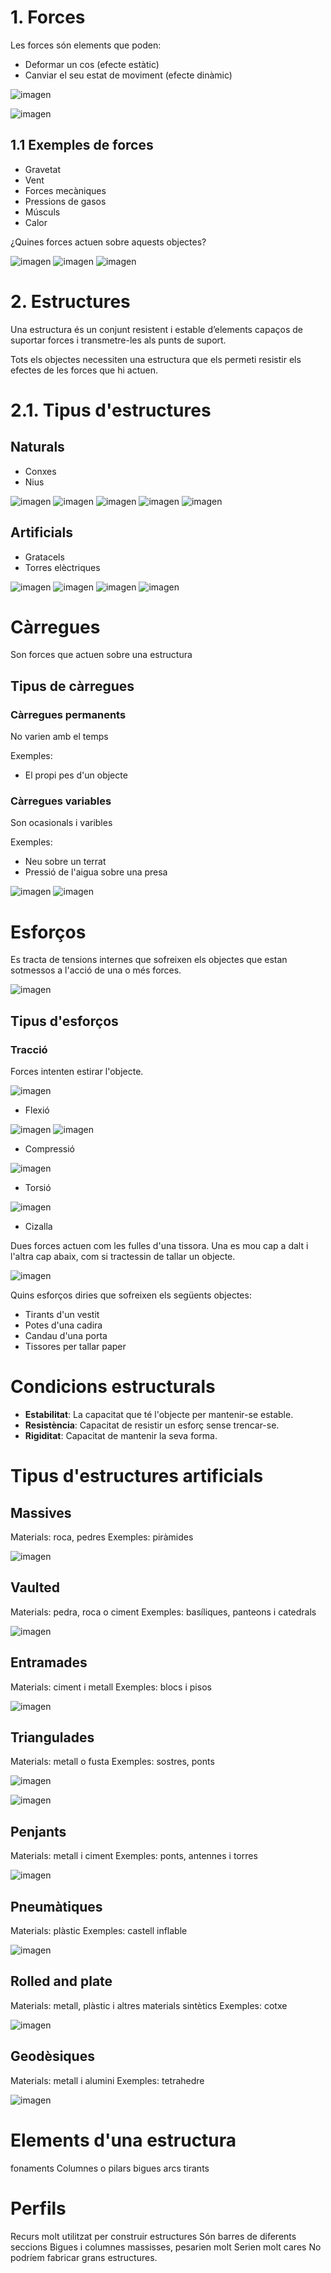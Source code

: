 # 1. Forces

Les forces són elements que poden:

- Deformar un cos (efecte estàtic)
- Canviar el seu estat de moviment (efecte dinàmic)

![imagen](img/2019-10-24-08-54-02.png)

![imagen](img/2019-10-24-08-54-07.png)

## 1.1 Exemples de forces

- Gravetat
- Vent
- Forces mecàniques
- Pressions de gasos
- Músculs
- Calor

¿Quines forces actuen sobre aquests objectes?

![imagen](img/2019-10-24-08-55-51.png)
![imagen](img/2019-10-24-09-07-00.png)
![imagen](img/2019-10-24-09-08-34.png)

# 2. Estructures

Una estructura és un conjunt resistent i estable d’elements capaços de suportar forces i transmetre-les als punts de suport.

Tots els objectes necessiten una estructura que els permeti resistir els efectes de les forces que hi actuen.

# 2.1. Tipus d'estructures

## Naturals

- Conxes
- Nius

![imagen](img/2019-10-24-08-43-42.png)
![imagen](img/2019-10-24-09-00-53.png)
![imagen](img/2019-10-24-09-00-59.png)
![imagen](img/2019-10-24-08-43-47.png)
![imagen](img/2019-10-24-09-04-11.png)

## Artificials

- Gratacels
- Torres elèctriques

![imagen](img/2019-10-24-08-43-54.png)
![imagen](img/2019-10-24-08-43-59.png)
![imagen](img/2019-10-24-09-01-12.png)
![imagen](img/2019-10-24-09-04-26.png)

# Càrregues

Son forces que actuen sobre una estructura

## Tipus de càrregues

### Càrregues permanents

No varien amb el temps

Exemples:

- El propi pes d'un objecte

### Càrregues variables

Son ocasionals i varibles

Exemples:

- Neu sobre un terrat
- Pressió de l'aigua sobre una presa

![imagen](img/2019-10-24-08-45-30.png)
![imagen](img/2019-10-24-09-07-51.png)

# Esforços

Es tracta de tensions internes que sofreixen els objectes que estan sotmessos a l'acció de una o més forces.

![imagen](img/2019-10-24-08-46-11.png)

## Tipus d'esforços

### Tracció

Forces intenten estirar l'objecte.

![imagen](img/2019-10-24-08-58-43.png)

- Flexió

![imagen](img/2019-10-24-08-46-34.png)
![imagen](img/2019-10-24-09-08-50.png)

- Compressió

![imagen](img/2019-10-24-08-46-43.png)
- Torsió

![imagen](img/2019-10-24-08-46-57.png)

- Cizalla

Dues forces actuen com les fulles d'una tissora. Una es mou cap a dalt i l'altra cap abaix, com si tractessin de tallar un objecte.

![imagen](img/2019-10-24-08-47-10.png)

Quins esforços diries que sofreixen els següents objectes:

- Tirants d'un vestit
- Potes d'una cadira
- Candau d'una porta
- Tissores per tallar paper

# Condicions estructurals

- **Estabilitat**: La capacitat que té l'objecte per mantenir-se estable.
- **Resistència**: Capacitat de resistir un esforç sense trencar-se.
- **Rigiditat**: Capacitat de mantenir la seva forma.

# Tipus d'estructures artificials

## Massives

Materials: roca, pedres
Exemples: piràmides

![imagen](img/2019-10-24-08-49-19.png)

## Vaulted

Materials: pedra, roca o ciment
Exemples: basíliques, panteons i catedrals

![imagen](img/2019-10-24-08-49-49.png)

## Entramades

Materials: ciment i metall
Exemples: blocs i pisos

![imagen](img/2019-10-24-08-50-16.png)

## Triangulades

Materials: metall o fusta
Exemples: sostres, ponts

![imagen](img/2019-10-24-08-50-43.png)

![imagen](img/2019-10-24-08-58-02.png)

## Penjants

Materials: metall i ciment
Exemples: ponts,  antennes i torres

![imagen](img/2019-10-24-08-51-17.png)

## Pneumàtiques

Materials: plàstic
Exemples: castell inflable

![imagen](img/2019-10-24-08-51-42.png)

## Rolled and plate

Materials: metall, plàstic i altres materials sintètics
Exemples: cotxe

![imagen](img/2019-10-24-08-52-23.png)

## Geodèsiques

Materials: metall i alumini
Exemples: tetrahedre

![imagen](img/2019-10-24-08-52-42.png)

# Elements d'una estructura

fonaments
Columnes o pilars
bigues
arcs
tirants

# Perfils

Recurs molt utilitzat per construir estructures
Són barres de diferents seccions
Bigues i columnes massisses,
pesarien molt
Serien molt cares
No podríem fabricar grans estructures.
